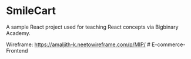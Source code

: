 # SmileCart

A sample React project used for teaching React concepts via Bigbinary Academy.

Wireframe: https://amaljith-k.neetowireframe.com/p/MIP/
#   E - c o m m e r c e - F r o n t e n d  
 